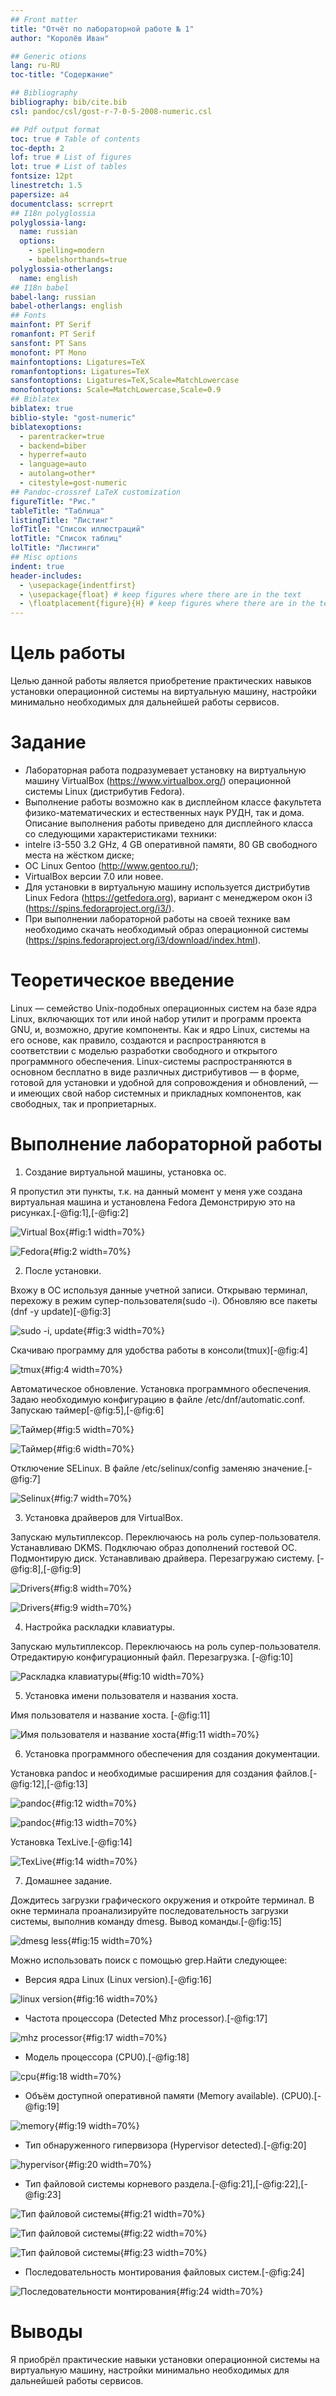 ```yaml
---
## Front matter
title: "Отчёт по лабораторной работе № 1"
author: "Королёв Иван"

## Generic otions
lang: ru-RU
toc-title: "Содержание"

## Bibliography
bibliography: bib/cite.bib
csl: pandoc/csl/gost-r-7-0-5-2008-numeric.csl

## Pdf output format
toc: true # Table of contents
toc-depth: 2
lof: true # List of figures
lot: true # List of tables
fontsize: 12pt
linestretch: 1.5
papersize: a4
documentclass: scrreprt
## I18n polyglossia
polyglossia-lang:
  name: russian
  options:
	- spelling=modern
	- babelshorthands=true
polyglossia-otherlangs:
  name: english
## I18n babel
babel-lang: russian
babel-otherlangs: english
## Fonts
mainfont: PT Serif
romanfont: PT Serif
sansfont: PT Sans
monofont: PT Mono
mainfontoptions: Ligatures=TeX
romanfontoptions: Ligatures=TeX
sansfontoptions: Ligatures=TeX,Scale=MatchLowercase
monofontoptions: Scale=MatchLowercase,Scale=0.9
## Biblatex
biblatex: true
biblio-style: "gost-numeric"
biblatexoptions:
  - parentracker=true
  - backend=biber
  - hyperref=auto
  - language=auto
  - autolang=other*
  - citestyle=gost-numeric
## Pandoc-crossref LaTeX customization
figureTitle: "Рис."
tableTitle: "Таблица"
listingTitle: "Листинг"
lofTitle: "Список иллюстраций"
lotTitle: "Список таблиц"
lolTitle: "Листинги"
## Misc options
indent: true
header-includes:
  - \usepackage{indentfirst}
  - \usepackage{float} # keep figures where there are in the text
  - \floatplacement{figure}{H} # keep figures where there are in the text
---
```


# Цель работы

Целью данной работы является приобретение практических навыков установки операционной системы на виртуальную машину, настройки минимально необходимых для дальнейшей работы сервисов.

# Задание

- Лабораторная работа подразумевает установку на виртуальную машину VirtualBox (https://www.virtualbox.org/) операционной системы Linux (дистрибутив Fedora).
- Выполнение работы возможно как в дисплейном классе факультета физико-математических и естественных наук РУДН, так и дома. Описание выполнения работы приведено для дисплейного класса со следующими характеристиками техники:
 - intelre i3-550 3.2 GHz, 4 GB оперативной памяти, 80 GB свободного места на жёстком диске;
 - ОС Linux Gentoo (http://www.gentoo.ru/);
 - VirtualBox версии 7.0 или новее.
- Для установки в виртуальную машину используется дистрибутив Linux Fedora (https://getfedora.org), вариант с менеджером окон i3 (https://spins.fedoraproject.org/i3/).
- При выполнении лабораторной работы на своей технике вам необходимо скачать необходимый образ операционной системы (https://spins.fedoraproject.org/i3/download/index.html).

# Теоретическое введение

Linux — семейство Unix-подобных операционных систем на базе ядра Linux, включающих тот или иной набор утилит и программ проекта GNU, и, возможно, другие компоненты. Как и ядро Linux, системы на его основе, как правило, создаются и распространяются в соответствии с моделью разработки свободного и открытого программного обеспечения. Linux-системы распространяются в основном бесплатно в виде различных дистрибутивов — в форме, готовой для установки и удобной для сопровождения и обновлений, — и имеющих свой набор системных и прикладных компонентов, как свободных, так и проприетарных.

# Выполнение лабораторной работы

1. Создание виртуальной машины, установка ос.

Я пропустил эти пункты, т.к. на данный момент у меня уже создана виртуальная машина и установлена Fedora
Демонстрирую это на рисунках.[-@fig:1],[-@fig:2]

![Virtual Box](image/1.png){#fig:1 width=70%}

![Fedora](image/2.png){#fig:2 width=70%}

2. После установки.

Вхожу в ОС используя данные учетной записи. Открываю терминал, перехожу в режим супер-пользователя(sudo -i). Обновляю все пакеты (dnf -y update)[-@fig:3]

![sudo -i, update](image/3.png){#fig:3 width=70%}

Скачиваю программу для удобства работы в консоли(tmux)[-@fig:4]

![tmux](image/4.png){#fig:4 width=70%}

Автоматическое обновление. Установка программного обеспечения. Задаю необходимую конфигурацию в файле /etc/dnf/automatic.conf.
Запускаю таймер[-@fig:5],[-@fig:6]

![Таймер](image/5.png){#fig:5 width=70%}

![Таймер](image/6.png){#fig:6 width=70%}

Отключение SELinux. В файле /etc/selinux/config заменяю значение.[-@fig:7]

![Selinux](image/23.png){#fig:7 width=70%}

3. Установка драйверов для VirtualBox.

Запускаю мультиплексор. Переключаюсь на роль супер-пользователя. Устанавливаю DKMS. Подключаю образ дополнений гостевой ОС. Подмонтирую диск. Устанавливаю драйвера. Перезагружаю систему. [-@fig:8],[-@fig:9]

![Drivers](image/21.png){#fig:8 width=70%}

![Drivers](image/22.png){#fig:9 width=70%}

4. Настройка раскладки клавиатуры.

Запускаю мультиплексор. Переключаюсь на роль супер-пользователя. Отредактирую конфигурационный файл. Перезагрузка. [-@fig:10]

![Раскладка клавиатуры](image/8.png){#fig:10 width=70%}

5. Установка имени пользователя и названия хоста.

Имя пользователя и название хоста. [-@fig:11]

![Имя пользователя и название хоста](image/24.png){#fig:11 width=70%}

6. Установка программного обеспечения для создания документации.

Установка pandoc и необходимые расширения для создания файлов.[-@fig:12],[-@fig:13]

![pandoc](image/9.png){#fig:12 width=70%}

![pandoc](image/25.png){#fig:13 width=70%}

Установка TexLive.[-@fig:14]

![TexLive](image/20.png){#fig:14 width=70%}

7. Домашнее задание.

Дождитесь загрузки графического окружения и откройте терминал. В окне терминала проанализируйте последовательность загрузки системы, выполнив команду dmesg. Вывод команды.[-@fig:15]

![dmesg less](image/11.png){#fig:15 width=70%}

Можно использовать поиск с помощью grep.Найти следующее:

- Версия ядра Linux (Linux version).[-@fig:16]

![linux version](image/12.png){#fig:16 width=70%}

- Частота процессора (Detected Mhz processor).[-@fig:17]

![mhz processor](image/13.png){#fig:17 width=70%}

- Модель процессора (CPU0).[-@fig:18]

![cpu](image/14.png){#fig:18 width=70%}

- Объём доступной оперативной памяти (Memory available). (CPU0).[-@fig:19]

![memory](image/15.png){#fig:19 width=70%}

- Тип обнаруженного гипервизора (Hypervisor detected).[-@fig:20]

![hypervisor](image/16.png){#fig:20 width=70%}

- Тип файловой системы корневого раздела.[-@fig:21],[-@fig:22],[-@fig:23]

![Тип файловой системы](image/17.png){#fig:21 width=70%}

![Тип файловой системы](image/18.png){#fig:22 width=70%}

![Тип файловой системы](image/19.png){#fig:23 width=70%}

- Последовательность монтирования файловых систем.[-@fig:24]

![Последовательности монтирования](image/26.png){#fig:24 width=70%}

# Выводы

Я приобрёл практические навыки установки операционной системы на виртуальную машину, настройки минимально необходимых для дальнейшей работы сервисов.

